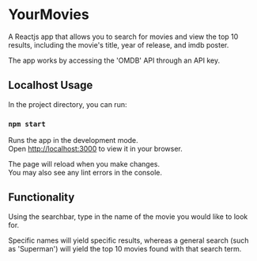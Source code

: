 # YourMovies

A Reactjs app that allows you to search for movies and view the top 10 results, including the movie's title, year of release, and imdb poster.

The app works by accessing the 'OMDB' API through an API key.

## Localhost Usage

In the project directory, you can run:

### `npm start`

Runs the app in the development mode.\
Open [http://localhost:3000](http://localhost:3000) to view it in your browser.

The page will reload when you make changes.\
You may also see any lint errors in the console.

## Functionality

Using the searchbar, type in the name of the movie you would like to look for.

Specific names will yield specific results, whereas a general search (such as 'Superman') will yield the top 10 movies found with that search term.
